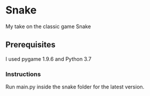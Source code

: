 # Snake

My take on the classic game Snake


## Prerequisites

I used pygame 1.9.6 and Python 3.7

### Instructions

Run main.py inside the snake folder for the latest version.


